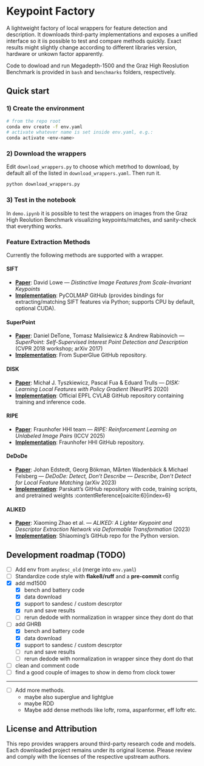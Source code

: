 # Keypoint Factory

A lightweight factory of local wrappers for feature detection and description. It downloads third-party implementations and exposes a unified interface so it iis possible to test and compare methods quickly. Exact results might slightly change according to different libraries version, hardware or unkown factor apparently.

Code to dowload and run Megadepth-1500 and the Graz High Reoslution Benchmark is provided in `bash` and `benchmarks` folders, respectively.

## Quick start

### 1) Create the environment

```bash
# from the repo root
conda env create -f env.yaml
# activate whatever name is set inside env.yaml, e.g.:
conda activate <env-name>
```

### 2) Download the wrappers

Edit `download_wrappers.py` to choose which metrhod to download, by default all of the listed in `download_wrappers.yaml`. Then run it.

```bash
python download_wrappers.py
```

### 3) Test in the notebook
In `demo.ipynb` it is possible to test the wrappers on images from the Graz High Reolution Benchmark visualizing keypoints/matches, and sanity-check that everything works.


### Feature Extraction Methods
Currently the following methods are supported with a wrapper.

#### **SIFT**
- **[Paper](https://en.wikipedia.org/wiki/Scale-invariant_feature_transform)**: David Lowe — *Distinctive Image Features from Scale-Invariant Keypoints*
- **[Implementation](https://github.com/colmap/pycolmap)**: PyCOLMAP GitHub (provides bindings for extracting/matching SIFT features via Python; supports CPU by default, optional CUDA).

#### **SuperPoint**
- **[Paper](https://arxiv.org/abs/1712.07629)**: Daniel DeTone, Tomasz Malisiewicz & Andrew Rabinovich — *SuperPoint: Self-Supervised Interest Point Detection and Description* (CVPR 2018 workshop; arXiv 2017)
- **[Implementation](https://github.com/magicleap/SuperGluePretrainedNetwork/blob/master/models/)**: From SuperGlue GitHub repository.

#### **DISK**
- **[Paper](https://arxiv.org/abs/2006.13566)**: Michał J. Tyszkiewicz, Pascal Fua & Eduard Trulls — *DISK: Learning Local Features with Policy Gradient* (NeurIPS 2020)
- **[Implementation](https://github.com/cvlab-epfl/disk)**: Official EPFL CVLAB GitHub repository containing training and inference code.

#### **RIPE**
- **[Paper](https://arxiv.org/abs/2507.04839)**: Fraunhofer HHI team — *RIPE: Reinforcement Learning on Unlabeled Image Pairs* (ICCV 2025)
- **[Implementation](https://github.com/fraunhoferhhi/RIPE)**: Fraunhofer HHI GitHub repository.

#### **DeDoDe**
- **[Paper](https://arxiv.org/abs/2308.08479)**: Johan Edstedt, Georg Bökman, Mårten Wadenbäck & Michael Felsberg — *DeDoDe: Detect, Don’t Describe — Describe, Don’t Detect for Local Feature Matching* (arXiv 2023)
- **[Implementation](https://github.com/Parskatt/DeDoDe)**: Parskatt’s GitHub repository with code, training scripts, and pretrained weights :contentReference[oaicite:6]{index=6}

#### **ALIKED**
- **[Paper](https://arxiv.org/abs/2304.03608)**: Xiaoming Zhao et al. — *ALIKED: A Lighter Keypoint and Descriptor Extraction Network via Deformable Transformation* (2023)
- **[Implementation](https://github.com/Shiaoming/ALIKED)**: Shiaoming’s GitHub repo for the Python version.


## Development roadmap (TODO)

* [ ] Add env from `anydesc_old` (merge into `env.yaml`)
* [ ] Standardize code style with **flake8/ruff** and a **pre-commit** config
* [x] add md1500 
    * [x] bench and battery code
    * [x] data download
    * [x] support to sandesc / custom descrptor
    * [x] run and save results
    * [ ] rerun dedode with normalization in wrapper since they dont do that
* [ ] add GHRB 
    * [x] bench and battery code
    * [x] data download
    * [x] support to sandesc / custom descrptor
    * [ ] run and save results
    * [ ] rerun dedode with normalization in wrapper since they dont do that
* [ ] clean and comment code
* [ ] find a good couple of images to show in demo from clock tower
---
* [ ] Add more methods. 
    - maybe also superglue and lightglue
    - maybe RDD
    - Maybe add dense methods like loftr, roma, aspanformer, eff loftr etc.



## License and Attribution

This repo provides wrappers around third-party research code and models. Each downloaded project remains under its original license. Please review and comply with the licenses of the respective upstream authors.
